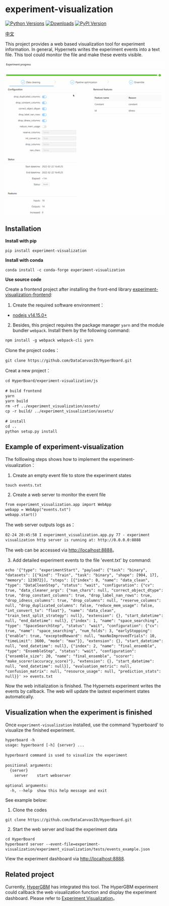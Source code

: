 # experiment-visualization

[![Python Versions](https://img.shields.io/pypi/pyversions/experiment-visualization.svg)](https://pypi.org/project/experiment-visualization)
[![Downloads](https://pepy.tech/badge/experiment-visualization)](https://pepy.tech/project/experiment-visualization)
[![PyPI Version](https://img.shields.io/pypi/v/experiment-visualization.svg)](https://pypi.org/project/experiment-visualization)

[中文](README_zh_CN.md)

This project provides a web based visualization tool for experiment information. In general, Hypernets writes the experiment events into a text file. This tool could monitor the file and make these events visible.

![](../docs/images/experiment_process.gif)

## Installation

**Install with pip**
```shell
pip install experiment-visualization
```

**Install with conda**
```shell
conda install -c conda-forge experiment-visualization
```

**Use source code**

Create a frontend project after installing the front-end library [experiment-visualization-frontend](../experiment-visualization-frontend):

1. Create the required software environment：

- [nodejs v14.15.0+](https://nodejs.org/en/)

2. Besides, this project requires the package manager ``yarn`` and the module bundler ``webpack``. Install them by the following command:

```
npm install -g webpack webpack-cli yarn
```

Clone the project codes：
```shell
git clone https://github.com/DataCanvasIO/HyperBoard.git
```

Creat a new project：
```shell
cd HyperBoard/experiment-visualization/js

# build frontend
yarn
yarn build
rm -rf ../experiment_visualization/assets/
cp -r build/ ../experiment_visualization/assets/

# install 
cd ..
python setup.py install
```

## Example of experiment-visualization 

The folllowing steps shows how to implement the experiment-visualization：
1. Create an empty event file to store the experiment states
```shell
touch events.txt
```

2. Create a web server to monitor the event file
```
from experiment_visualization.app import WebApp
webapp = WebApp("events.txt")
webapp.start()
```
The web server outputs logs as：
```shell
02-24 20:45:58 I experiment_visualization.app.py 77 - experiment visualization http server is running at: http://0.0.0.0:8888
```
The web can be accessed via [http://localhost:8888](http://localhost:8888)。

3. Add detailed experiment events to the file 'event.txt' by command:

```shell
echo '{"type": "experimentStart", "payload": {"task": "binary", "datasets": [{"kind": "Train", "task": "binary", "shape": [904, 17], "memory": 123072}], "steps": [{"index": 0, "name": "data_clean", "type": "DataCleanStep", "status": "wait", "configuration": {"cv": true, "data_cleaner_args": {"nan_chars": null, "correct_object_dtype": true, "drop_constant_columns": true, "drop_label_nan_rows": true, "drop_idness_columns": true, "drop_columns": null, "reserve_columns": null, "drop_duplicated_columns": false, "reduce_mem_usage": false, "int_convert_to": "float"}, "name": "data_clean", "train_test_split_strategy": null}, "extension": {}, "start_datetime": null, "end_datetime": null}, {"index": 1, "name": "space_searching", "type": "SpaceSearchStep", "status": "wait", "configuration": {"cv": true, "name": "space_searching", "num_folds": 3, "earlyStopping": {"enable": true, "exceptedReward": null, "maxNoImprovedTrials": 10, "timeLimit": 3600, "mode": "max"}}, "extension": {}, "start_datetime": null, "end_datetime": null}, {"index": 2, "name": "final_ensemble", "type": "EnsembleStep", "status": "wait", "configuration": {"ensemble_size": 20, "name": "final_ensemble", "scorer": "make_scorer(accuracy_score)"}, "extension": {}, "start_datetime": null, "end_datetime": null}], "evaluation_metric": null, "confusion_matrix": null, "resource_usage": null, "prediction_stats": null}}' >> events.txt
```

Now the web initialization is finished. The Hypernets experiment writes the events by callback. The web will update the lastest experiment states automatically.

## Visualization when the experiment is finished 

Once `experiment-visualization` installed, use the command 'hyperboard' to visualize the finished experiment.

```shell
hyperboard -h
usage: hyperboard [-h] {server} ...

hyperboard command is used to visualize the experiment

positional arguments:
  {server}
    server    start webserver

optional arguments:
  -h, --help  show this help message and exit
```

 See example below:
1. Clone the codes
```shell
git clone https://github.com/DataCanvasIO/HyperBoard.git
```
2. Start the web server and load the experiment data
```shell
cd HyperBoard
hyperboard server --event-file=experiment-visualization/experiment_visualization/tests/events_example.json
```
View the experiment dashboard via [http://localhost:8888](http://localhost:8888).

## Related project

Currently, [HyperGBM](https://github.com/DataCanvasIO/HyperGBM) has integrated this tool. The HyperGBM experiment could callback the web visualization function and display the experiment dashboard. Please refer to [Experiment Visualization](https://hypergbm.readthedocs.io/en/latest/example_basic.html#experiment-visualization)。
